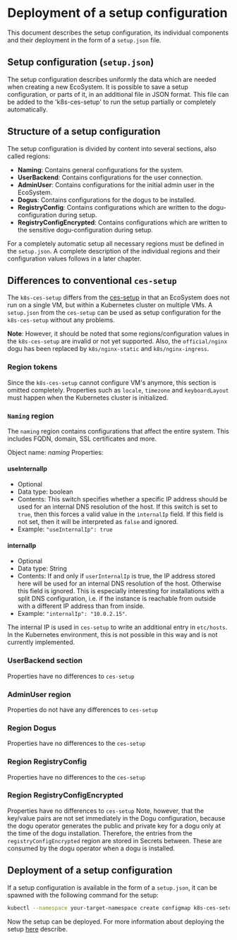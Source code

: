 # Deployment of a setup configuration

This document describes the setup configuration, its individual components and their deployment in the form of a `setup.json` file.

## Setup configuration (`setup.json`)

The setup configuration describes uniformly the data which are needed when creating a new EcoSystem.
It is possible to save a setup configuration, or parts of it, in an additional file in JSON format.
This file can be added to the 'k8s-ces-setup' to run the setup partially or completely automatically.

## Structure of a setup configuration

The setup configuration is divided by content into several sections, also called regions:

* **Naming**: Contains general configurations for the system.
* **UserBackend**: Contains configurations for the user connection.
* **AdminUser**: Contains configurations for the initial admin user in the EcoSystem.
* **Dogus**: Contains configurations for the dogus to be installed.
* **RegistryConfig**: Contains configurations which are written to the dogu-configuration during setup.
* **RegistryConfigEncrypted**: Contains configurations which are written to the sensitive dogu-configuration during setup.

For a completely automatic setup all necessary regions must be defined in the `setup.json`.
A complete description of the individual regions and their configuration values follows in a later chapter.

## Differences to conventional `ces-setup`
<!-- markdown-link-check-disable-next-line -->
The `k8s-ces-setup` differs from the [ces-setup](https://github.com/cloudogu/ces-setup) in that an EcoSystem does not run on a single VM, but within a Kubernetes cluster on multiple VMs.
A `setup.json` from the `ces-setup` can be used as setup configuration for the `k8s-ces-setup` without any problems.

**Note**: However, it should be noted that some regions/configuration values in the `k8s-ces-setup` are invalid or not yet supported. Also, the `official/nginx` dogu has been replaced by `k8s/nginx-static` and `k8s/nginx-ingress`.

### Region tokens

Since the `k8s-ces-setup` cannot configure VM's anymore, this section is omitted completely.
Properties such as `locale`, `timezone` and `keyboardLayout` must happen when the Kubernetes cluster is initialized.


### `Naming` region

The `naming` region contains configurations that affect the entire system. This includes FQDN, domain, SSL certificates and more.

Object name: _naming_
Properties:

#### useInternalIp
* Optional
* Data type: boolean
* Contents: This switch specifies whether a specific IP address should be used for an internal DNS resolution of the host. If this switch is set to `true`, then this forces a valid value in the `internalIp` field. If this field is not set, then it will be interpreted as `false` and ignored.
* Example: `"useInternalIp": true`

#### internalIp
* Optional
* Data type: String
* Contents: If and only if `userInternalIp` is true, the IP address stored here will be used for an internal DNS resolution of the host. Otherwise this field is ignored. This is especially interesting for installations with a split DNS configuration, i.e. if the instance is reachable from outside with a different IP address than from inside.
* Example: `"internalIp": "10.0.2.15"`.

The internal IP is used in `ces-setup` to write an additional entry in `etc/hosts`.
In the Kubernetes environment, this is not possible in this way and is not currently implemented.

### UserBackend section

Properties have no differences to `ces-setup`

### AdminUser region

Properties do not have any differences to `ces-setup`

### Region Dogus

Properties have no differences to the `ces-setup`

### Region RegistryConfig

Properties have no differences to the `ces-setup`

### Region RegistryConfigEncrypted

Properties have no differences to `ces-setup`
Note, however, that the key/value pairs are not set immediately in the Dogu configuration,
because the dogu operator generates the public and private key for a dogu only at the time of the dogu installation.
Therefore, the entries from the `registryConfigEncrypted` region are stored in Secrets between.
These are consumed by the dogu operator when a dogu is installed.

## Deployment of a setup configuration

If a setup configuration is available in the form of a `setup.json`, it can be spawned with the following command for the setup:

```bash
kubectl --namespace your-target-namespace create configmap k8s-ces-setup-json --from-file=setup.json
```

Now the setup can be deployed. For more information about deploying the setup
[here](installation_guide_en.md) describe.
